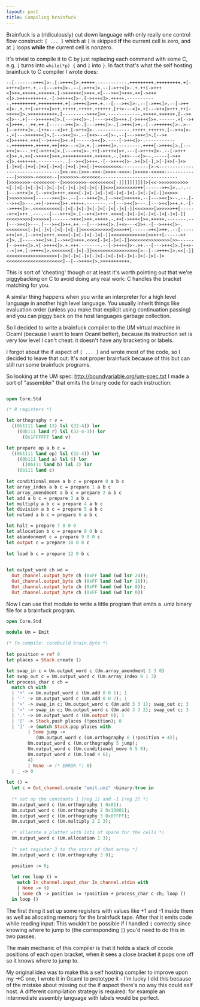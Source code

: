 ```yaml
---
layout: post
title: Compiling brainfuck
---
```


Brainfuck is a (ridiculously) cut down language with only really one control flow construct: `[ ... ]` which at `[` is skipped **if** the current cell is zero, and at `]` loops **while** the current cell is nonzero.

It's trivial to compile it to C by just replacing each command with some C, e.g. `[` turns into `while(*p) {` and `]` into `}`. In fact that's what the self hosting brainfuck to C compiler I wrote does:

```
--[------->++<]>-.[->+++<]>.+++++.-----------.+++++++++.+++++++++.+[->+++<]>++.+.--[--->+<]>-.--[->++<]>.--[->++<]>-.+.++[->+++<]>++.+++++.++++++.[->+++++<]>+++.+[--->+<]>+++.++[->+++<]>.>++++++++++.-[->++++<]>-.[->+++<]>.+++++.-----------.+++++++++.+++++++++.+[->+++<]>++.+.--[--->+<]>-.--[->++<]>.--[->++<]>-.+.++[->+++<]>++.+++++.+++++.++++++.[++>---<]>.+[--->+<]>+++.++[->+++<]>.>++++++++++.[--------->++<]>+.------------.+++++.++++++.[-->+<]>--.+[--->+++++<]>.[--->+<]>-.[---->+<]>+++.[->+++<]>+.------.+[-->+<]>+++.-.++.++.[------>+<]>-.[--->++<]>-.[->++<]>+.-[-->+++++<]>-.>--[-->+++<]>.-[++>---<]>+.[->++<]>-.------------.+++++.++++++.[-->+<]>--.+[--->+++++<]>.[--->+<]>-.--[++>---<]>-.--[--->++<]>.[-->+<]>+++++.+++[-->+++<]>+.+[------>+<]>.----[->++<]>-.------------.++++++++.+++++.++[++>---<]>.+.[->+++<]>.--------.++++[->+++<]>.[--->+<]>---.++[->+++<]>.[--->+<]>-.++[->+++<]>+.---[->+++<]>-.--[->+++<]>+.+.++[->+++<]>++.+++++++++++.++++++.-.[++>---<]>--.-----[->++<]>.+++++++.---------..[-->+<]>+++.-[-->+++<]>-.>+[>[-],>[-]+>[-]+>[-]+>[-]+>[-]+>[-]+>[-]+>[-]+>[-]+<<<<<<<<<----------[>-<---------------------------------[>>-<<-[>>>-<<<-[>>>>-<<<<-[>>>>>-<<<<<--------------[>>>>>>-<<<<<<--[>>>>>>>-<<<<<<<-----------------------------[>>>>>>>>-<<<<<<<<--[>>>>>>>>>-<<<<<<<<<[-]]]]]]]]]]>[<<->>>>>>>>>>><[-]<[-]<[-]<[-]<[-]<[-]<[-]<[-]<[-]]<>>[>>>>>>>>++[------>+<]>..-.--[--->++<]>.[-->+<]>+++.<<<<[-]<[-]<[-]<[-]<[-]<[-]<[-]<[-]]<<>>>[>>>>>>>++[------>+<]>-.--[--->++<]>.[-->+<]>+++++.--[--->+<]>--.--.[--->+<]>---.++[->+++<]>+.+++++.-------.--[--->+<]>---.[--->+<]>++.+.-[-->+++<]>-.<<<<<<<<<<[-]<[-]<[-]<[-]<[-]<[-]<[-]]<<<>>>>[>>>>>>++[------>+<]>++..---.--[--->++<]>.[-->+<]>+++.<<<<[-]<[-]<[-]<[-]<[-]<[-]]<<<<>>>>>[>>>>>+[------->++<]>++.+++++.-.++[->+++<]>+.+++++.-------.--[--->+<]>---.[--->+<]>++.++.--[--->++<]>.[++>---<]>+.-[-->+++<]>-.<<<<<<<<[-]<[-]<[-]<[-]<[-]]<<<<<>>>>>>[>>>>++[------>+<]>++..--[----->+<]>+.[-->+<]>+++.<<<<[-]<[-]<[-]<[-]]<<<<<<>>>>>>>[>>>++[------>+<]>..[----->+<]>+.[-->+<]>+++.<<<<[-]<[-]<[-]]<<<<<<<>>>>>>>>[>>------[-->+++<]>.+[->+++<]>.+.+++.-------.--[->+++<]>-.++.--[--->++<]>.[++>---<]>+.[->+++<]>.<<<<<<<[-]<[-]]<<<<<<<<>>>>>>>>>[>--[-->+++<]>.<<[-]]<<<<<<<<<>>>>>>>>>>[-]>[-]>[-]>[-]>[-]>[-]>[-]>[-]>[-]>[-]><<<<<<<<<<<<<<<<<<<<<]--[-->+++<]>.>++++++++++.
```

This is sort of 'cheating' though or at least it's worth pointing out that we're piggybacking on C to avoid doing any real work: C handles the bracket matching for you.

A similar thing happens when you write an interpreter for a high level language in another high level language. You usually inherit things like evaluation order (unless you make that explicit using continuation passing) and you can piggy back on the host languages garbage collection.

So I decided to write a brainfuck compiler to the UM virtual machine in Ocaml (because I want to learn Ocaml better), because its instruction set is very low level I can't cheat: it doesn't have any bracketing or labels.

I forgot about the if aspect of `[ ... ]` and wrote most of the code, so I decided to leave that out: It's not proper brainfuck because of this but can still run some brainfuck programs.

So looking at the UM spec: http://boundvariable.org/um-spec.txt I made a sort of "assembler" that emits the binary code for each instruction:

```ocaml

open Core.Std

(* 8 registers *)

let orthography r v =
  ((0b1111 land 13) lsl (32-4)) lor
    ((0b111 land r) lsl (32-4-3)) lor
      (0x1FFFFFF land v)

let prepare op a b c =
  ((0b1111 land op) lsl (32-4)) lor
    ((0b111 land a) lsl 6) lor
      ((0b111 land b) lsl 3) lor
	(0b111 land c)
	  
let conditional_move a b c = prepare 0 a b c
let array_index a b c = prepare 1 a b c
let array_amendment a b c = prepare 2 a b c
let add a b c = prepare 3 a b c
let multiply a b c = prepare 4 a b c
let division a b c = prepare 5 a b c
let notand a b c = prepare 6 a b c

let halt = prepare 7 0 0 0
let allocation b c = prepare 8 0 b c
let abandonment c = prepare 9 0 0 c
let output c = prepare 10 0 0 c
			     
let load b c = prepare 12 0 b c
			     

let output_word ch wd =
  Out_channel.output_byte ch (0xFF land (wd lsr 24));
  Out_channel.output_byte ch (0xFF land (wd lsr 16));
  Out_channel.output_byte ch (0xFF land (wd lsr 8));
  Out_channel.output_byte ch (0xFF land (wd lsr 0))

```

Now I can use that module to write a little program that emits a .umz binary file for a brainfuck program.

```ocaml
open Core.Std

module Um = Emit
       
(* To compile: corebuild brain.byte *)
       
let position = ref 0
let places = Stack.create ()

let swap_in c = Um.output_word c (Um.array_amendment 1 3 0)
let swap_out c = Um.output_word c (Um.array_index 0 1 3)
let process_char c ch =
  match ch with
  | '+' -> Um.output_word c (Um.add 0 0 1); 1
  | '-' -> Um.output_word c (Um.add 0 0 2); 1
  | '>' -> swap_in c; Um.output_word c (Um.add 3 3 1); swap_out c; 3
  | '<' -> swap_in c; Um.output_word c (Um.add 3 3 2); swap_out c; 3
  | '.' -> Um.output_word c (Um.output 0); 1
  | '[' -> Stack.push places (!position); 0
  | ']' -> (match Stack.pop places with
	    | Some jump ->
	       (Um.output_word c (Um.orthography 6 (!position + 4));
		Um.output_word c (Um.orthography 5 jump); 
		Um.output_word c (Um.conditional_move 6 5 0);
		Um.output_word c (Um.load 4 6);
		4)
	    | None -> (* ERROR *) 0)
  | _ -> 0
	   
let () =
  let c = Out_channel.create "emit.umz" ~binary:true in
  
  (* set up the constants 1 [reg 1] and -1 [reg 2] *)
  Um.output_word c (Um.orthography 1 0x01);
  Um.output_word c (Um.orthography 2 0x10001);
  Um.output_word c (Um.orthography 3 0x0FFFF);
  Um.output_word c (Um.multiply 2 2 3);
  
  (* allocate a platter with lots of space for the cells *)
  Um.output_word c (Um.allocation 1 3);
  
  (* set register 3 to the start of that array *)
  Um.output_word c (Um.orthography 3 0);

  position := 6;
  
  let rec loop () =
    match In_channel.input_char In_channel.stdin with
    | None -> ()
    | Some ch -> position := !position + process_char c ch; loop ()
  in loop ()
```

The first thing it set up some registers with values like +1 and -1 inside them as well as allocating memory for the brainfuck tape. After that it emits code while reading input: This wouldn't be possible if I handled `[` correctly since knowing where to jump to (the corresponding `]`) you'd need to do this in two passes.

The main mechanic of this compiler is that it holds a stack of ccode positions of each open bracket, when it sees a close bracket it pops one off so it knows where to jump to.

My original idea was to make this a self hosting compiler to improve upon my ->C one, I wrote it in Ocaml to prototype it - I'm lucky I did this because of the mistake about missing out the if aspect there's no way this could self host. A different compilation strategy is required: for example an intermediate assembly language with labels would be perfect.

